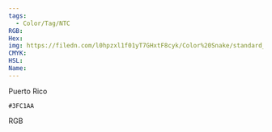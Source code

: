 ```yaml
---
tags:
  - Color/Tag/NTC
RGB:
Hex:
img: https://filedn.com/l0hpzxl1f01yT7GHxtF8cyk/Color%20Snake/standard_csv_to_svg/%23/3FC1AA.svg
CMYK:
HSL:
Name:
---
```

Puerto Rico
```palette
#3FC1AA
```
RGB
